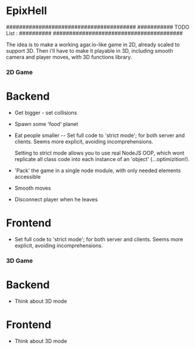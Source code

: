 # EpixHell

########################################
###########    TODO List :    ##########
########################################

The idea is to make a working agar.io-like game in 2D, already scaled to support 3D.
Then i'll have to make it playable in 3D, including smooth camera and player moves, with 3D functions library.

### 2D Game ###

# Backend

- Get bigger - set collisions
- Spawn some 'food' planet
- Eat people smaller
-- Set full code to 'strict mode'; for both server and clients. Seems more explicit, avoiding incomprehensions.

   Setting to strict mode allows you to use real NodeJS OOP, which wont replicate all class code into each
   instance of an 'object' (...optimizition!).
- 'Pack' the game in a single node module, with only needed elements accessible
- Smooth moves
- Disconnect player when he leaves

# Frontend

- Set full code to 'strict mode'; for both server and clients. Seems more explicit, avoiding incomprehensions.

### 3D Game ###

# Backend

- Think about 3D mode

# Frontend

- Think about 3D mode
